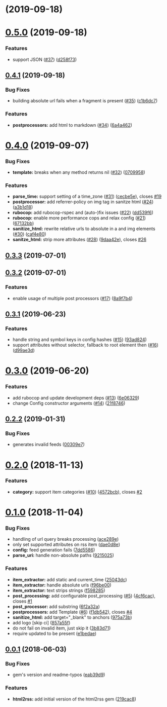 # [](https://github.com/gildesmarais/html2rss/compare/v0.5.0...v) (2019-09-18)



# [0.5.0](https://github.com/gildesmarais/html2rss/compare/v0.4.1...v0.5.0) (2019-09-18)


### Features

* support JSON ([#37](https://github.com/gildesmarais/html2rss/issues/37)) ([d258f73](https://github.com/gildesmarais/html2rss/commit/d258f73))



## [0.4.1](https://github.com/gildesmarais/html2rss/compare/v0.4.0...v0.4.1) (2019-09-18)


### Bug Fixes

* building absolute url fails when a fragment is present ([#35](https://github.com/gildesmarais/html2rss/issues/35)) ([c1b6dc7](https://github.com/gildesmarais/html2rss/commit/c1b6dc7))


### Features

* **postprocessors:** add html to markdown ([#34](https://github.com/gildesmarais/html2rss/issues/34)) ([6a4a462](https://github.com/gildesmarais/html2rss/commit/6a4a462))



# [0.4.0](https://github.com/gildesmarais/html2rss/compare/v0.3.3...v0.4.0) (2019-09-07)


### Bug Fixes

* **template:** breaks when any method returns nil ([#32](https://github.com/gildesmarais/html2rss/issues/32)) ([0709958](https://github.com/gildesmarais/html2rss/commit/0709958))


### Features

* **parse_time:** support setting of a time_zone ([#31](https://github.com/gildesmarais/html2rss/issues/31)) ([cecbe5e](https://github.com/gildesmarais/html2rss/commit/cecbe5e)), closes [#19](https://github.com/gildesmarais/html2rss/issues/19)
* **postprocessor:** add referrer-policy on img tag in sanitze html ([#24](https://github.com/gildesmarais/html2rss/issues/24)) ([a3b1d18](https://github.com/gildesmarais/html2rss/commit/a3b1d18))
* **rubocop:** add rubocop-rspec and (auto-)fix issues ([#22](https://github.com/gildesmarais/html2rss/issues/22)) ([dd539f6](https://github.com/gildesmarais/html2rss/commit/dd539f6))
* **rubocop:** enable more performance cops and relax config ([#21](https://github.com/gildesmarais/html2rss/issues/21)) ([67132bb](https://github.com/gildesmarais/html2rss/commit/67132bb))
* **sanitize_html:** rewrite relative urls to absolute in a and img elements ([#30](https://github.com/gildesmarais/html2rss/issues/30)) ([caf4e80](https://github.com/gildesmarais/html2rss/commit/caf4e80))
* **sanitze_html:** strip more attributes ([#28](https://github.com/gildesmarais/html2rss/issues/28)) ([9daa42e](https://github.com/gildesmarais/html2rss/commit/9daa42e)), closes [#26](https://github.com/gildesmarais/html2rss/issues/26)



## [0.3.3](https://github.com/gildesmarais/html2rss/compare/v0.3.2...v0.3.3) (2019-07-01)



## [0.3.2](https://github.com/gildesmarais/html2rss/compare/v0.3.1...v0.3.2) (2019-07-01)


### Features

* enable usage of multiple post processors ([#17](https://github.com/gildesmarais/html2rss/issues/17)) ([8a9f7b4](https://github.com/gildesmarais/html2rss/commit/8a9f7b4))



## [0.3.1](https://github.com/gildesmarais/html2rss/compare/v0.3.0...v0.3.1) (2019-06-23)


### Features

* handle string and symbol keys in config hashes ([#15](https://github.com/gildesmarais/html2rss/issues/15)) ([93ad824](https://github.com/gildesmarais/html2rss/commit/93ad824))
* support attributes without selector, fallback to root element then ([#16](https://github.com/gildesmarais/html2rss/issues/16)) ([d99ae3d](https://github.com/gildesmarais/html2rss/commit/d99ae3d))



# [0.3.0](https://github.com/gildesmarais/html2rss/compare/v0.2.2...v0.3.0) (2019-06-20)


### Features

* add rubocop and update development deps ([#13](https://github.com/gildesmarais/html2rss/issues/13)) ([6e06329](https://github.com/gildesmarais/html2rss/commit/6e06329))
* change Config constructor arguments ([#14](https://github.com/gildesmarais/html2rss/issues/14)) ([21f8746](https://github.com/gildesmarais/html2rss/commit/21f8746))



## [0.2.2](https://github.com/gildesmarais/html2rss/compare/v0.2.0...v0.2.2) (2019-01-31)


### Bug Fixes

* generates invalid feeds ([00309e7](https://github.com/gildesmarais/html2rss/commit/00309e7))



# [0.2.0](https://github.com/gildesmarais/html2rss/compare/v0.1.0...v0.2.0) (2018-11-13)


### Features

* **category:** support item categories ([#10](https://github.com/gildesmarais/html2rss/issues/10)) ([4572bcb](https://github.com/gildesmarais/html2rss/commit/4572bcb)), closes [#2](https://github.com/gildesmarais/html2rss/issues/2)



# [0.1.0](https://github.com/gildesmarais/html2rss/compare/v0.0.1...v0.1.0) (2018-11-04)


### Bug Fixes

* handling of url query breaks processing ([ace289e](https://github.com/gildesmarais/html2rss/commit/ace289e))
* only set supported attributes on rss item ([dae0d8e](https://github.com/gildesmarais/html2rss/commit/dae0d8e))
* **config:** feed generation fails ([7dd5586](https://github.com/gildesmarais/html2rss/commit/7dd5586))
* **parse_uri:** handle non-absolute paths ([9215025](https://github.com/gildesmarais/html2rss/commit/9215025))


### Features

* **item_extractor:** add static and current_time ([25043dc](https://github.com/gildesmarais/html2rss/commit/25043dc))
* **item_extractor:** handle absolute urls ([f96be00](https://github.com/gildesmarais/html2rss/commit/f96be00))
* **item_extractor:** text strips strings ([f598285](https://github.com/gildesmarais/html2rss/commit/f598285))
* **post_processing:** add configurable post_processing ([#5](https://github.com/gildesmarais/html2rss/issues/5)) ([4cf6cac](https://github.com/gildesmarais/html2rss/commit/4cf6cac)), closes [#1](https://github.com/gildesmarais/html2rss/issues/1)
* **post_processor:** add substring ([6f2a32a](https://github.com/gildesmarais/html2rss/commit/6f2a32a))
* **postprocessors:** add Template ([#6](https://github.com/gildesmarais/html2rss/issues/6)) ([f1db542](https://github.com/gildesmarais/html2rss/commit/f1db542)), closes [#4](https://github.com/gildesmarais/html2rss/issues/4)
* **sanitize_html:** add target="_blank" to anchors ([975a73b](https://github.com/gildesmarais/html2rss/commit/975a73b))
* add logo [skip ci] ([857a55f](https://github.com/gildesmarais/html2rss/commit/857a55f))
* do not fail on invalid item, just skip it ([3b83d71](https://github.com/gildesmarais/html2rss/commit/3b83d71))
* require updated to be present ([e1bedae](https://github.com/gildesmarais/html2rss/commit/e1bedae))



## [0.0.1](https://github.com/gildesmarais/html2rss/compare/219cac8...v0.0.1) (2018-06-03)


### Bug Fixes

* gem's version and readme-typos ([eab39d9](https://github.com/gildesmarais/html2rss/commit/eab39d9))


### Features

* **html2rss:** add initial version of the html2rss gem ([219cac8](https://github.com/gildesmarais/html2rss/commit/219cac8))



